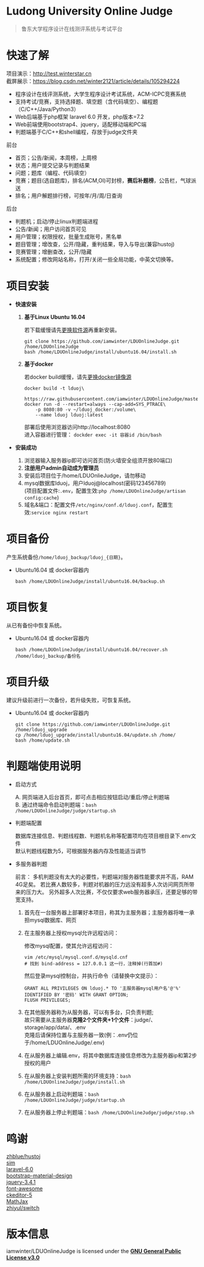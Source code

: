 Ludong University Online Judge
===
  > 鲁东大学程序设计在线测评系统与考试平台


# 快速了解

  项目演示：http://test.winterstar.cn  
  截屏展示：https://blog.csdn.net/winter2121/article/details/105294224
  
  - 程序设计在线评测系统，大学生程序设计考试系统，ACM-ICPC竞赛系统
  - 支持考试/竞赛，支持选择题、填空题（含代码填空）、编程题（C/C++/Java/Python3）
  - Web后端基于php框架 laravel 6.0 开发，php版本=7.2
  - Web前端使用bootstrap4、jquery，适配移动端和PC端
  - 判题端基于C/C++和shell编程，存放于judge文件夹
  
  前台
  
  + 首页；公告/新闻，本周榜，上周榜
  + 状态；用户提交记录与判题结果
  + 问题；题库（编程、代码填空）
  + 竞赛；题目(选自题库)，排名(ACM,OI)可封榜，**赛后补题榜**，公告栏，气球派送
  + 排名；用户解题排行榜，可按年/月/周/日查询
  
  后台

  + 判题机；启动/停止linux判题端进程
  + 公告/新闻；用户访问首页可见
  + 用户管理；权限授权，批量生成账号，黑名单
  + 题目管理；增改查，公开/隐藏，重判结果，导入与导出(兼容hustoj)
  + 竞赛管理；增删查改，公开/隐藏
  + 系统配置；修改网站名称，打开/关闭一些全局功能，中英文切换等。

# 项目安装
  
+ **快速安装**

  1. **基于Linux Ubuntu 16.04**
  
     若下载缓慢请先[更换软件源](https://blog.csdn.net/winter2121/article/details/103335319)再重新安装。
     ```
     git clone https://github.com/iamwinter/LDUOnlineJudge.git /home/LDUOnlineJudge
     bash /home/LDUOnlineJudge/install/ubuntu16.04/install.sh
     ```

  2. **基于docker**
    
     若docker build缓慢，请先[更换docker镜像源](https://blog.csdn.net/winter2121/article/details/107399812)
     ```
     docker build -t lduoj\
         https://raw.githubusercontent.com/iamwinter/LDUOnlineJudge/master/install/docker/Dockerfile
     docker run -d --restart=always --cap-add=SYS_PTRACE\
         -p 8080:80 -v ~/lduoj_docker:/volume\
         --name lduoj lduoj:latest
     ```
     部署后使用浏览器访问http://localhost:8080  
     进入容器进行管理： `dockder exec -it 容器id /bin/bash`

+ **安装成功**  
  1. 浏览器输入服务器ip即可访问首页(防火墙安全组须开放80端口)  
  2. **注册用户admin自动成为管理员**
  3. 安装后项目位于/home/LDUOnlieJudge，请勿移动  
  4. mysql数据库lduoj，用户lduoj@localhost(密码123456789)  
  (项目配置文件:`.env`，配置生效:`php /home/LDUOnlineJudge/artisan config:cache`)  
  5. 域名&端口：配置文件`/etc/nginx/conf.d/lduoj.conf`，配置生效:`service nginx restart`

# 项目备份

  产生系统备份`/home/lduoj_backup/lduoj_{日期}`。
  - Ubuntu16.04 或 docker容器内
    ```
    bash /home/LDUOnlineJudge/install/ubuntu16.04/backup.sh
    ```
  
# 项目恢复
  
  从已有备份中恢复系统。
  - Ubuntu16.04 或 docker容器内
    ```
    bash /home/LDUOnlineJudge/install/ubuntu16.04/recover.sh  /home/lduoj_backup/备份名
    ```

# 项目升级

  建议升级前进行一次备份，若升级失败，可恢复系统。
  - Ubuntu16.04 或 docker容器内
    ```
    git clone https://github.com/iamwinter/LDUOnlineJudge.git /home/lduoj_upgrade
    cp /home/lduoj_upgrade/install/ubuntu16.04/update.sh /home/
    bash /home/update.sh
    ```

# 判题端使用说明

  + 启动方式
  
    A. 网页端进入后台首页，即可点击相应按钮启动/重启/停止判题端  
    B. 通过终端命令启动判题端：`bash /home/LDUOnlineJudge/judge/startup.sh`

  + 判题端配置
  
    数据库连接信息、判题线程数、判题机名称等配置项均在项目根目录下.env文件  
    默认判题线程数为5，可根据服务器内存及性能适当调节
  
+ 多服务器判题
  
  前言：
    多机判题没有太大的必要性，判题端对服务器性能要求并不高，RAM 4G足矣。
    若比赛人数较多，判题对机器的压力远没有超多人次访问网页所带来的压力大。
    另外超多人次比赛，不仅仅要求web服务器承压，还要足够的带宽支持。
   
  1. 首先在一台服务器上部署好本项目，称其为主服务器；主服务器将唯一承担mysql数据库、网页  
    
  2. 在主服务器上授权mysql允许远程访问：  
    
     修改mysql配置，使其允许远程访问：  
     ```
     vim /etc/mysql/mysql.conf.d/mysqld.cnf
     # 找到 bind-address = 127.0.0.1 这一行，注释掉(行首加#)
     ```  
      
     然后登录mysql控制台，并执行命令（请替换中文提示）：
     ```
     GRANT ALL PRIVILEGES ON lduoj.* TO '主服务器mysql用户名'@'%' IDENTIFIED BY '密码' WITH GRANT OPTION;  
     FLUSH PRIVILEGES;
     ```
    
  3. 在其他服务器称为从服务器，可以有多台，只负责判题;  
      故只需要从主服务器**克隆2个文件夹+1个文件**：judge/、storage/app/data/、.env  
      克隆后请保持位置与主服务器一致(例：.env仍位于/home/LDUOnlineJudge/.env)  
    
  4. 在从服务器上编辑.env，将其中数据库连接信息修改为主服务器ip和第2步授权的用户  
    
  5. 在从服务器上安装判题所需的环境支持：`bash /home/LDUOnlineJudge/judge/install.sh`  
    
  6. 在从服务器上启动判题端：`bash /home/LDUOnlineJudge/judge/startup.sh`  
    
  7. 在从服务器上停止判题端：`bash /home/LDUOnlineJudge/judge/stop.sh`

# 鸣谢

  [zhblue/hustoj](https://github.com/zhblue/hustoj)  
  [sim](https://dickgrune.com/Programs/similarity_tester/)  
  [laravel-6.0](https://laravel.com/)  
  [bootstrap-material-design](https://fezvrasta.github.io/bootstrap-material-design/)  
  [jquery-3.4.1](https://jquery.com/)  
  [font-awesome](http://www.fontawesome.com.cn/)  
  [ckeditor-5](https://ckeditor.com/ckeditor-5/)  
  [MathJax](https://www.mathjax.org/)  
  [zhiyul/switch](https://github.com/notiflix/Notiflix)  

# 版本信息

  iamwinter/LDUOnlineJudge is licensed under the 
  **[GNU General Public License v3.0](https://github.com/iamwinter/LDUOnlineJudge/blob/master/LICENSE)**
